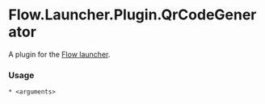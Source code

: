 Flow.Launcher.Plugin.QrCodeGenerator
==================

A plugin for the [Flow launcher](https://github.com/Flow-Launcher/Flow.Launcher).

### Usage

    * <arguments>